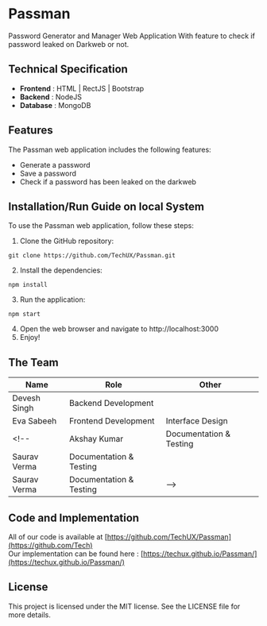 # Passman
Password Generator and Manager Web Application With feature to check if password leaked on Darkweb or not.

## Technical Specification
- **Frontend** : HTML | RectJS | Bootstrap
- **Backend** : NodeJS
- **Database** : MongoDB

## Features
The Passman web application includes the following features:

- Generate a password
- Save a password
- Check if a password has been leaked on the darkweb

## Installation/Run Guide on local System
To use the Passman web application, follow these steps:

1. Clone the GitHub repository:

```
git clone https://github.com/TechUX/Passman.git
```

2. Install the dependencies:

```
npm install
```

3. Run the application:

```
npm start
```

4. Open the web browser and navigate to http://localhost:3000
5. Enjoy!


## The Team
| Name | Role | Other |
|------|-------|---|
| Devesh Singh | Backend Development| |
| Eva Sabeeh | Frontend Development| Interface Design |
<!-- | Akshay Kumar | Documentation & Testing|
| Saurav Verma | Documentation & Testing|
| Saurav Verma | Documentation & Testing| -->

## Code and Implementation
All of our code is available at [https://github.com/TechUX/Passman](https://github.com/Tech) <br>
Our implementation can be found here : [https://techux.github.io/Passman/](https://techux.github.io/Passman/)

## License
This project is licensed under the MIT license. See the LICENSE file for more details.
